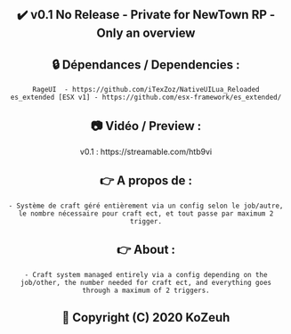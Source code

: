 <h2 align='center'>✔️ v0.1 No Release - Private for NewTown RP - Only an overview </h2>

<h2 align='center'>🔒 Dépendances / Dependencies :</h2>
<div align='center'>

    RageUI  - https://github.com/iTexZoz/NativeUILua_Reloaded
    es_extended [ESX v1] - https://github.com/esx-framework/es_extended/
</div>

<h2 align='center'>📷 Vidéo / Preview :</h2>
<div align='center'> v0.1 : https://streamable.com/htb9vi</div>

<h2 align='center'>👉 A propos de  :</h2>
<div align='center'>

    - Système de craft géré entièrement via un config selon le job/autre, le nombre nécessaire pour craft ect, et tout passe par maximum 2 trigger.
</div>

<h2 align='center'>👉 About  :</h2>
<div align='center'>

    - Craft system managed entirely via a config depending on the job/other, the number needed for craft ect, and everything goes through a maximum of 2 triggers.
</div>

<h2 align='center'>🔖 Copyright (C) 2020 KoZeuh</h2>
